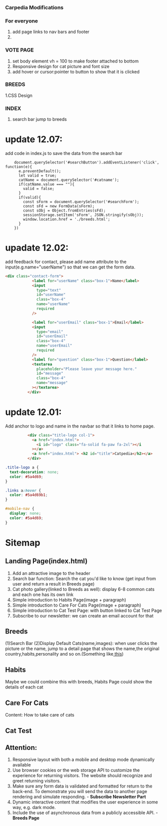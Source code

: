 ### **Carpedia Modifications**

### For everyone

1. add page links to nav bars and footer
2.

### VOTE PAGE

1. set body element vh = 100 to make footer attached to bottom
2. Responsive design for cat picture and font size
3. add hover or cursor:pointer to button to show that it is clicked

### BREEDS

1.CSS Design

### INDEX

1. search bar jump to breeds




# update 12.07:
add code in index.js to save the data from the search bar

```//save the data from the search bar
    document.querySelector('#searchButton').addEventListener('click', function(e){
      e.preventDefault(); 
      let valid = true;
      catName = document.querySelector('#catname');
      if(catName.value === ""){
        valid = false;
      }
      if(valid){
        const sForm = document.querySelector('#searchForm');
        const sFd = new FormData(sForm);
        const sObj = Object.fromEntries(sFd);
        sessionStorage.setItem('sForm', JSON.stringify(sObj));
        window.location.href = './breeds.html';
      }
    })
```

# upadate 12.02:
add feedback for contact, please add name attribute to the input(e.g.name="userName") so that we can get the form data.

```html
<div class="contact-form">
            <label for="userName" class="box-1">Name</label>
            <input
              type="text"
              id="userName"
              class="box-4"
              name="userName"
              required
            />

            <label for="userEmail" class="box-1">Email</label>
            <input
              type="email"
              id="userEmail"
              class="box-4"
              name="userEmail"
              required
            />
            <label for="question" class="box-1">Question</label>
            <textarea
              placeholder="Please leave your message here."
              id="message"
              class="box-4"
              name="message"
            ></textarea>
          </div>
```



# update 12.01:
Add anchor to logo and name in the navbar so that it links to home page.
```html
          <div class="title-logo col-1">
            <a href="index.html">
              <i id="logo" class="fa-solid fa-paw fa-2xl"></i
            ></a>
            <a href="index.html"> <h2 id="title">Catpedia</h2></a>
          </div>
```

```css
.title-logo a {
  text-decoration: none;
  color: #5a4d69;
}

.links a:hover {
  color: #5a4d69b1;
}

#mobile-nav {
  display: none;
  color: #5a4d69;
}
```




 

# Sitemap

## Landing Page(index.html)
  1. Add an attractive image to the header
  2. Search bar function: Search the cat you'd like to know (get input from user and return a result in Breeds page)
  3. Cat photo gallery(linked to Breeds as well): display 6-8 common cats and each one has its own link
  4. Simple introduction to Habits Page(image + paragraph)
  5. Simple introduction to Care For Cats Page(image + paragraph)
  6. Simple introduction to Cat Test Page: with button linked to Cat Test Page
  7. Subscribe to our newsletter: we can create an email account for that
## Breeds
  (1)Search Bar
  (2)Display Default Cats(name,images): when user clicks the picture or the name, jump to a detail page that shows the name,the original country,habits,personality and so on.(Something like[ this]( https://developers.thecatapi.com/view-account/ylX4blBYT9FaoVd6OhvR?report=gpN-ReBkp " this"))
## Habits
Maybe we could combine this with breeds, Habits Page could show the details of each cat
## Care For Cats
  Content: How to take care of cats
## Cat Test


## Attention:
1. Responsive layout with both a mobile and desktop mode dynamically available
2. Use browser cookies or the web storage API to customize the experience for returning visitors. The website should recognize and greet returning visitors.
3. Make sure any form data is validated and formatted for return to the back-end. To demonstrate you will send the data to another page rendering and simulate responding.  - **Subscribe Newsletter Part**
4. Dynamic interactive content that modifies the user experience in some way, e.g. dark mode.
5. Include the use of asynchronous data from a publicly accessible API. - **Breeds Page**


